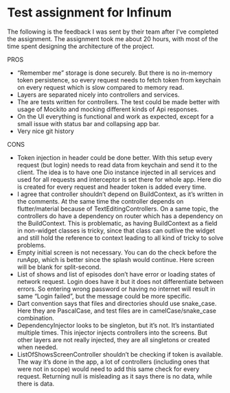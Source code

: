 # Test assignment for Infinum

The following is the feedback I was sent by their team after I've completed the assignment. The assignment took me about 20 hours, with most of the time spent designing the architecture of the project.

PROS
- “Remember me” storage is done securely. But there is no in-memory token persistence, so every request needs to fetch token from keychain on every request which is slow compared to memory read.
- Layers are separated nicely into controllers and services.
- The are tests written for controllers. The test could be made better with usage of Mockito and mocking different kinds of Api responses.
- On the UI everything is functional and work as expected, except for a small issue with status bar and collapsing app bar. 
- Very nice git history

CONS
- Token injection in header could be done better. With this setup every request (but login) needs to read data from keychain and send it to the client. The idea is to have one Dio instance injected in all services and used for all requests and interceptor is set there for whole app. Here dio is created for every request and header token is added every time.
- I agree that controller shouldn’t depend on BuildContext, as it’s written in the comments. At the same time  the controller depends on flutter/material because of TextEditingControllers. On a same topic, the controllers do have a dependency on router which has a dependency on the BuildContext. This is problematic, as having BuildContext as a field in non-widget classes is tricky, since that class can outlive the widget and still hold the reference to context leading to all kind of tricky to solve problems.
- Empty initial screen is not necessary. You can do the check before the runApp, which is better since the splash would continue. Here screen will be blank for split-second.
- List of shows and list of episodes don’t have error or loading states of network request. Login does have it but it does not differentiate between errors. So entering wrong password or having no internet will result in same “Login failed”, but the message could be more specific.
- Dart convention says that files and directories should use snake_case. Here they are PascalCase, and test files are in camelCase/snake_case combination.
- DependencyInjector looks to be singleton, but it’s not. It’s instantiated multiple times. This injector injects controllers into the screens. But other layers are not really injected, they are all singletons or created when needed.
- ListOfShowsScreenController shouldn’t be checking if token is available. The way it’s done in the app, a lot of controllers (including ones that were not in scope) would need to add this same check for every request. Returning null is misleading as it says there is no data, while there is data.
